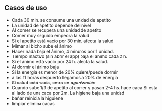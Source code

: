 ## Casos de uso

* Cada 30 min. se consume una unidad de apetito
* La unidad de apetito depende del nivel
* Al comer se recupera una unidad de apetito
* Comer muy seguido empeora la salud
* Si el apetito está vacío por 30 min. afecta la salud
* Mimar al bicho sube el ánimo
* Hacer nada baja el ånimo, 4 minutos por 1 unidad.
* Tiempo inactivo (sin abrir el app) baja el ánimo cada 2 h.
* Si el ánimo está vacío por 24 h. afecta la salud.
* Al dormir el ánimo baja
* Si la energia es menor de 20% quiere/puede dormir
* a las 11 horas despuerto llegamos a 20% de energía
* Si salud está vacía, entra en _agonización_
* Cuando sube 1/3 de apetito al comer y pasan 2-4 hs. hace caca
Si esta al lado de una caca por 2m. La higiene baja una unidad
* bañar reinicia la higuiene
* limpiar elimina cacas